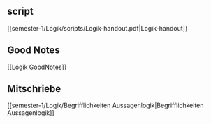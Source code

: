 ## script
[[semester-1/Logik/scripts/Logik-handout.pdf|Logik-handout]]

## Good Notes
[[Logik GoodNotes]]

## Mitschriebe
[[semester-1/Logik/Begrifflichkeiten Aussagenlogik|Begrifflichkeiten Aussagenlogik]]
